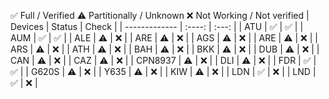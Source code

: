 ✅ Full / Verified
⚠️ Partitionally / Unknown
❌ Not Working / Not verified
| Devices       | Status | Check |
| ------------- | :----: | :---: |
| ATU           |   ✅   |  ✅  |
| AUM           |   ✅   |  ✅  |
| ALE           |   ⚠️   |  ❌  |
| ARE           |   ⚠️   |  ❌  |
| AGS           |   ⚠️   |  ❌  |
| ARE           |   ⚠️   |  ❌  |
| ARS           |   ⚠️   |  ❌  |
| ATH           |   ⚠️   |  ❌  |
| BAH           |   ⚠️   |  ❌  |
| BKK           |   ⚠️   |  ❌  |
| DUB           |   ⚠️   |  ❌  |
| CAN           |   ⚠️   |  ❌  |
| CAZ           |   ⚠️   |  ❌  |
| CPN8937       |   ⚠️   |  ❌  |
| DLI           |   ⚠️   |  ❌  |
| FDR           |   ✅   |  ✅  |
| G620S         |   ⚠️   |  ❌  |
| Y635          |   ⚠️   |  ❌  |
| KIW           |   ⚠️   |  ❌  |
| LDN           |   ✅   |  ❌  |
| LND           |   ✅   |  ❌  |
